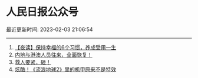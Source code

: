 # 人民日报公众号

最近更新时间: 2023-02-03 21:06:54

--- 
1. [【夜读】保持幸福的6个习惯，养成受用一生](https://mp.weixin.qq.com/s/2uyUJS-Z0gay06SId07eXQ) 
2. [内地与港澳人员往来，全面恢复！](https://mp.weixin.qq.com/s/0gx5O3x30i9Ps-0iYX9QbA) 
3. [救人要紧，砸！](https://mp.weixin.qq.com/s/mRZAOaJvnjT1SvHfIvCKlQ) 
4. [炫酷！《流浪地球2》里的机甲原来不是特效](https://mp.weixin.qq.com/s/ofphiwzM1IFKeIrFBfINQw) 
